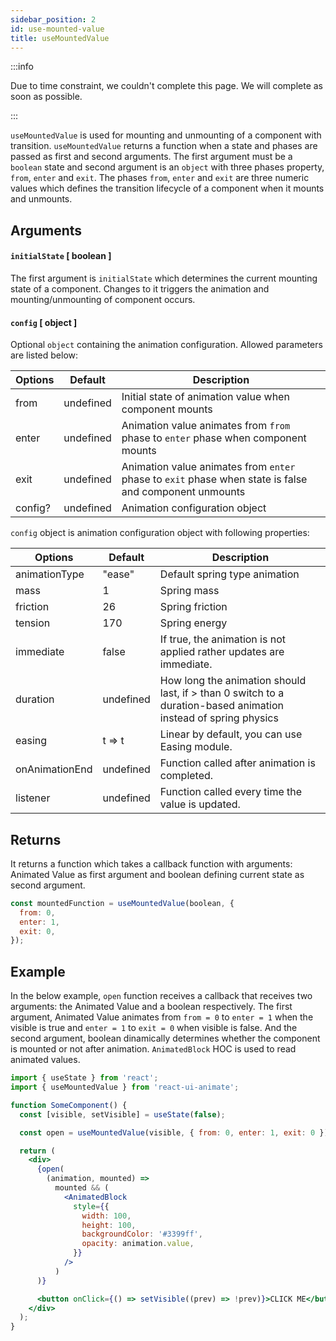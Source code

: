 ```yaml
---
sidebar_position: 2
id: use-mounted-value
title: useMountedValue
---
```


:::info

Due to time constraint, we couldn't complete this page. We will complete as soon as possible.

:::

`useMountedValue` is used for mounting and unmounting of a component with transition. `useMountedValue` returns a function when a state and phases are passed as first and second arguments. The first argument must be a `boolean` state and second argument is an `object` with three phases property, `from`, `enter` and `exit`. The phases `from`, `enter` and `exit` are three numeric values which defines the transition lifecycle of a component when it mounts and unmounts.

## Arguments

#### `initialState` [ boolean ]

The first argument is `initialState` which determines the current mounting state of a component. Changes to it triggers the animation and mounting/unmounting of component occurs.

#### `config` [ object ]

Optional `object` containing the animation configuration. Allowed parameters are listed below:

| Options | Default   | Description                                                                                            |
| ------- | --------- | ------------------------------------------------------------------------------------------------------ |
| from    | undefined | Initial state of animation value when component mounts                                                 |
| enter   | undefined | Animation value animates from `from` phase to `enter` phase when component mounts                      |
| exit    | undefined | Animation value animates from `enter` phase to `exit` phase when state is false and component unmounts |
| config? | undefined | Animation configuration object                                                                         |

`config` object is animation configuration object with following properties:

| Options        | Default   | Description                                                                                                    |
| -------------- | --------- | -------------------------------------------------------------------------------------------------------------- |
| animationType  | "ease"    | Default spring type animation                                                                                  |
| mass           | 1         | Spring mass                                                                                                    |
| friction       | 26        | Spring friction                                                                                                |
| tension        | 170       | Spring energy                                                                                                  |
| immediate      | false     | If true, the animation is not applied rather updates are immediate.                                            |
| duration       | undefined | How long the animation should last, if > than 0 switch to a duration-based animation instead of spring physics |
| easing         | t => t    | Linear by default, you can use Easing module.                                                                  |
| onAnimationEnd | undefined | Function called after animation is completed.                                                                  |
| listener       | undefined | Function called every time the value is updated.                                                               |

## Returns

It returns a function which takes a callback function with arguments: Animated Value as first argument and boolean defining current state as second argument.

```jsx
const mountedFunction = useMountedValue(boolean, {
  from: 0,
  enter: 1,
  exit: 0,
});
```

## Example

In the below example, `open` function receives a callback that receives two arguments: the Animated Value and a boolean respectively. The first argument, Animated Value animates from `from = 0` to `enter = 1` when the visible is true and `enter = 1` to `exit = 0` when visible is false. And the second argument, boolean dinamically determines whether the component is mounted or not after animation. `AnimatedBlock` HOC is used to read animated values.

```jsx
import { useState } from 'react';
import { useMountedValue } from 'react-ui-animate';

function SomeComponent() {
  const [visible, setVisible] = useState(false);

  const open = useMountedValue(visible, { from: 0, enter: 1, exit: 0 });

  return (
    <div>
      {open(
        (animation, mounted) =>
          mounted && (
            <AnimatedBlock
              style={{
                width: 100,
                height: 100,
                backgroundColor: '#3399ff',
                opacity: animation.value,
              }}
            />
          )
      )}

      <button onClick={() => setVisible((prev) => !prev)}>CLICK ME</button>
    </div>
  );
}
```
